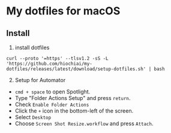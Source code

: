 My dotfiles for macOS
=====================

## Install

1. install dotfiles

```
curl --proto '=https' --tlsv1.2 -sS -L 'https://github.com/hiochiai/my-dotfiles/releases/latest/download/setup-dotfiles.sh' | bash
```

2. Setup for Automator
  - `cmd + space` to open Spotlight.
  - Type "Folder Actions Setup" and press `return`.
  - Check `Enable Folder Actions`
  - Click the `+` icon in the bottom-left of the screen.
  - Select `Desktop`
  - Choose `Screen Shot Resize.workflow` and press `Attach`.
